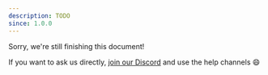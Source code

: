```yaml
---
description: TODO
since: 1.0.0
---
```


Sorry, we're still finishing this document!

If you want to ask us directly, [join our Discord](https://deco.cx/discord) and
use the help channels 😄
